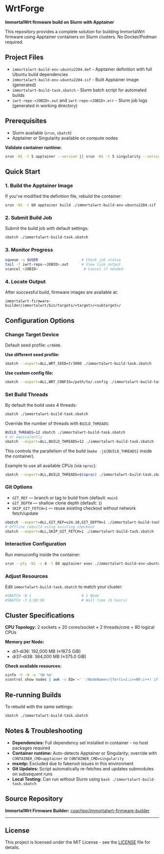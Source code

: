# WrtForge

**ImmortalWrt firmware build on Slurm with Apptainer**

This repository provides a complete solution for building ImmortalWrt firmware using Apptainer containers on Slurm clusters. No Docker/Podman required.

## Project Files

- `immortalwrt-build-env-ubuntu2204.def` - Apptainer definition with full Ubuntu build dependencies
- `immortalwrt-build-env-ubuntu2204.sif` - Built Apptainer image (generated)
- `immortalwrt-build-task.sbatch` - Slurm batch script for automated builds
- `iwrt-repo-<JOBID>.out` and `iwrt-repo-<JOBID>.err` - Slurm job logs (generated in working directory)

## Prerequisites

- Slurm available (`srun`, `sbatch`)
- Apptainer or Singularity available on compute nodes

**Validate container runtime:**
```bash
srun -N1 -t 5 apptainer --version || srun -N1 -t 5 singularity --version
```

## Quick Start

### 1. Build the Apptainer Image

If you've modified the definition file, rebuild the container:

```bash
srun -N1 -t 60 apptainer build ./immortalwrt-build-env-ubuntu2204.sif ./immortalwrt-build-env-ubuntu2204.def
```

### 2. Submit Build Job

Submit the build job with default settings:

```bash
sbatch ./immortalwrt-build-task.sbatch
```

### 3. Monitor Progress

```bash
squeue -u $USER                    # Check job status
tail -f iwrt-repo-<JOBID>.out      # View live output
scancel <JOBID>                     # Cancel if needed
```

### 4. Locate Output

After successful build, firmware images are available at:

```
immortalwrt-firmware-builder/immortalwrt/bin/targets/<target>/<subtarget>/
```

## Configuration Options

### Change Target Device

Default seed profile: `cr6606`.

**Use different seed profile:**
```bash
sbatch --export=ALL,WRT_SEED=tr3000 ./immortalwrt-build-task.sbatch
```

**Use custom config file:**
```bash
sbatch --export=ALL,WRT_CONFIG=/path/to/.config ./immortalwrt-build-task.sbatch
```

### Set Build Threads

By default the build uses 4 threads:

```bash
sbatch ./immortalwrt-build-task.sbatch
```

Override the number of threads with `BUILD_THREADS`:

```bash
BUILD_THREADS=12 sbatch ./immortalwrt-build-task.sbatch
# or equivalently
sbatch --export=ALL,BUILD_THREADS=12 ./immortalwrt-build-task.sbatch
```

This controls the parallelism of the build (`make -j${BUILD_THREADS}` inside the container).

Example to use all available CPUs (via `nproc`):

```bash
sbatch --export=ALL,BUILD_THREADS=$(nproc) ./immortalwrt-build-task.sbatch
```

### Git Options

- `GIT_REF` — branch or tag to build from (default: `main`)
- `GIT_DEPTH` — shallow clone depth (default: `1`)
- `SKIP_GIT_FETCH=1` — reuse existing checkout without network fetch/update

```bash
sbatch --export=ALL,GIT_REF=v24.10,GIT_DEPTH=1 ./immortalwrt-build-task.sbatch
# Offline rebuild using existing checkout
sbatch --export=ALL,SKIP_GIT_FETCH=1 ./immortalwrt-build-task.sbatch
```

### Interactive Configuration

Run menuconfig inside the container:

```bash
srun --pty -N1 -c 4 -t 60 apptainer exec ./immortalwrt-build-env-ubuntu2204.sif bash -lc 'cd immortalwrt-firmware-builder/immortalwrt && make menuconfig'
```

### Adjust Resources

Edit `immortalwrt-build-task.sbatch` to match your cluster:

```bash
#SBATCH -N 1                       # 1 Node
#SBATCH -t 6:00:00                 # Wall time (6 hours)
```

## Cluster Specifications

**CPU Topology:** 2 sockets × 20 cores/socket × 2 threads/core = 80 logical CPUs

**Memory per Node:**
- di1–di36: 192,000 MB (≈187.5 GiB)
- di37–di38: 384,000 MB (≈375.0 GiB)

**Check available resources:**
```bash
sinfo -h -N -o '%N %m'
scontrol show nodes | awk -v EQ='=' '/NodeName=/{for(i=1;i<=NF;i++) if($i ~ /^NodeName=/){split($i,a,EQ);n=a[2]}} /RealMemory=/{for(i=1;i<=NF;i++) if($i ~ /^RealMemory=/){split($i,a,EQ);m=a[2]; printf("%s %s MB (%.1f GiB)\n", n, m, m/1024)}}'
```

## Re-running Builds

To rebuild with the same settings:

```bash
sbatch ./immortalwrt-build-task.sbatch
```

## Notes & Troubleshooting

- **Dependencies:** Full dependency set installed in container - no host packages required
- **Container runtime:** Auto-detects Apptainer or Singularity; override with `CONTAINER_CMD=apptainer` or `CONTAINER_CMD=singularity`
- **msmtp:** Excluded due to fakeroot issues in this environment
- **Git Updates:** Script automatically re-fetches and updates submodules on subsequent runs
- **Local Testing:** Can run without Slurm using `bash ./immortalwrt-build-task.sbatch`

## Source Repository

**ImmortalWrt Firmware Builder:** [coachpo/immortalwrt-firmware-builder](https://github.com/coachpo/immortalwrt-firmware-builder)

---

## License

This project is licensed under the MIT License - see the [LICENSE](LICENSE) file for details.